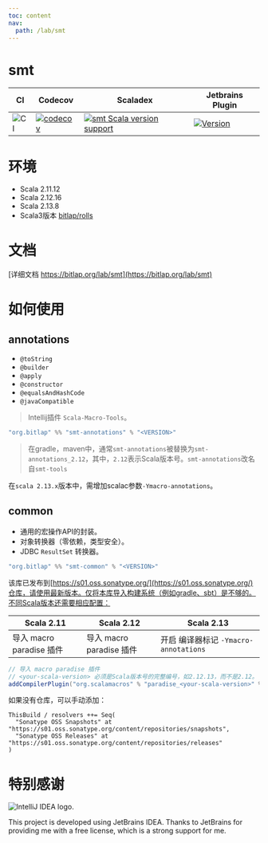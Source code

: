 ```yaml
---
toc: content
nav:
  path: /lab/smt
---
```


# smt

| CI              | Codecov                                   | Scaladex                                                      | Jetbrains Plugin                              |
|-----------------|-------------------------------------------|---------------------------------------------------------------|-----------------------------------------------|
| ![CI][Badge-CI] | [![codecov][Badge-Codecov]][Link-Codecov] | [![smt Scala version support][Badge-Scaladex]][Link-Scaladex] | [![Version][Badge-Jetbrains]][Link-Jetbrains] | 


# 环境

- Scala 2.11.12
- Scala 2.12.16
- Scala 2.13.8 
- Scala3版本 [bitlap/rolls](https://github.com/bitlap/rolls)

# 文档

[详细文档 https://bitlap.org/lab/smt](https://bitlap.org/lab/smt)

# 如何使用

## annotations

- `@toString`
- `@builder`
- `@apply`
- `@constructor`
- `@equalsAndHashCode`
- `@javaCompatible`

> Intellij插件 `Scala-Macro-Tools`。

```scala
"org.bitlap" %% "smt-annotations" % "<VERSION>" 
```

> 在gradle，maven中，通常`smt-annotations`被替换为`smt-annotations_2.12`，其中，`2.12`表示Scala版本号。`smt-annotations`改名自`smt-tools`

在`scala 2.13.x`版本中，需增加scalac参数`-Ymacro-annotations`。

## common

- 通用的宏操作API的封装。
- 对象转换器（零依赖，类型安全）。
- JDBC `ResultSet` 转换器。

```scala
"org.bitlap" %% "smt-common" % "<VERSION>"
```

该库已发布到[https://s01.oss.sonatype.org/](https://s01.oss.sonatype.org/)仓库，请使用最新版本。仅将本库导入构建系统（例如gradle、sbt）是不够的。不同Scala版本还需要相应配置：

| Scala 2.11           | Scala 2.12           | Scala 2.13                     |
|----------------------|----------------------|--------------------------------|
| 导入 macro paradise 插件 | 导入 macro paradise 插件 | 开启 编译器标记 `-Ymacro-annotations` |

```scala
// 导入 macro paradise 插件
// <your-scala-version> 必须是Scala版本号的完整编号，如2.12.13，而不是2.12。
addCompilerPlugin("org.scalamacros" % "paradise_<your-scala-version>" % "<plugin-version>")
```

如果没有仓库，可以手动添加：
```
ThisBuild / resolvers ++= Seq(
  "Sonatype OSS Snapshots" at "https://s01.oss.sonatype.org/content/repositories/snapshots",
  "Sonatype OSS Releases" at "https://s01.oss.sonatype.org/content/repositories/releases"
)
```

# 特别感谢

<img src="https://resources.jetbrains.com/storage/products/company/brand/logos/IntelliJ_IDEA.svg" alt="IntelliJ IDEA logo.">

This project is developed using JetBrains IDEA.
Thanks to JetBrains for providing me with a free license, which is a strong support for me.

[Badge-CI]: https://github.com/bitlap/smt/actions/workflows/ci.yml/badge.svg
[Badge-Scaladex]: https://index.scala-lang.org/bitlap/smt/smt-annotations/latest-by-scala-version.svg?platform=jvm
[Badge-Jetbrains]: https://img.shields.io/jetbrains/plugin/v/17202-scala-macro-tools
[Badge-Codecov]: https://codecov.io/gh/bitlap/smt/branch/master/graph/badge.svg?token=IA596YRTOT

[Link-Jetbrains]: https://plugins.jetbrains.com/plugin/17202-scala-macro-tools
[Link-Codecov]: https://codecov.io/gh/bitlap/smt
[Link-Scaladex]: https://index.scala-lang.org/bitlap/smt/smt-annotations

